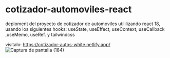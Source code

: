 # cotizador-automoviles-react
deploment del proyecto de cotizador de automoviles utililizando react 18, usando los siguientes hooks: useState, useEffect, useContext, useCallback ,useMemo, useRef. y tailwindcss

visitalo: https://cotizador-autos-white.netlify.app/
![Captura de pantalla (184)](https://user-images.githubusercontent.com/91045865/179612313-22ce9f85-38b1-4459-9087-86a2ece0188c.png)
